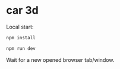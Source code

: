 # car 3d

Local start:

```sh
npm install
```

```sh
npm run dev
```

Wait for a new opened browser tab/window.
